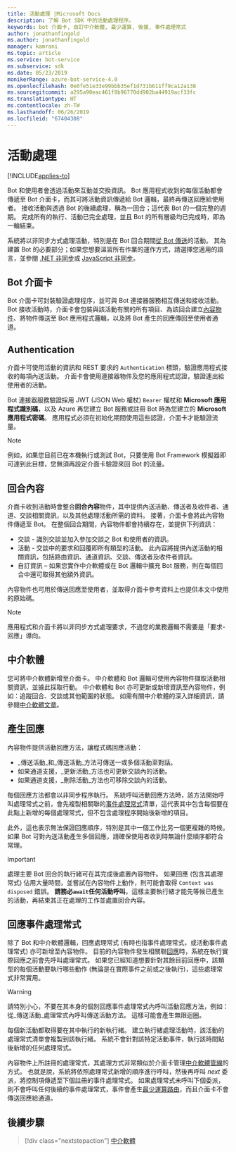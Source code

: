 ```yaml
---
title: 活動處理 |Microsoft Docs
description: 了解 Bot SDK 中的活動處理程序。
keywords: bot 介面卡, 自訂中介軟體, 最少運算, 後援, 事件處理常式
author: jonathanfingold
ms.author: jonathanfingold
manager: kamrani
ms.topic: article
ms.service: bot-service
ms.subservice: sdk
ms.date: 05/23/2019
monikerRange: azure-bot-service-4.0
ms.openlocfilehash: 0e0fe51e33e99bbb35ef1d731b611ff9ca12a138
ms.sourcegitcommit: a295a90eac461f8b96770dd902ba44919acf33fc
ms.translationtype: HT
ms.contentlocale: zh-TW
ms.lasthandoff: 06/26/2019
ms.locfileid: "67404308"
---
```

# <a name="activity-processing"></a>活動處理

[!INCLUDE[applies-to](../includes/applies-to.md)]

Bot 和使用者會透過活動來互動並交換資訊。 Bot 應用程式收到的每個活動都會傳遞至 Bot 介面卡，而其可將活動資訊傳遞給 Bot 邏輯，最終再傳送回應給使用者。 接收活動與透過 Bot 的後續處理，稱為一回合；這代表 Bot 的一個完整的週期。 完成所有的執行、活動已完全處理，並且 Bot 的所有層級均已完成時，即為一輪結束。

系統將以非同步方式處理活動，特別是在 Bot 回合期間[從 Bot 傳送](#generating-responses)的活動。 其為建置 Bot 的必要部分；如果您想要溫習所有作業的運作方式，請選擇您適用的語言，並參閱 [.NET 非同步](https://docs.microsoft.com/dotnet/csharp/async)或 [JavaScript 非同步](https://developer.mozilla.org/docs/Web/JavaScript/Reference/Statements/async_function)。

## <a name="the-bot-adapter"></a>Bot 介面卡

Bot 介面卡可封裝驗證處理程序，並可與 Bot 連接器服務相互傳送和接收活動。 Bot 接收活動時，介面卡會包裝與該活動有關的所有項目、為該回合建立[內容物件](#turn-context)、將物件傳送至 Bot 應用程式邏輯，以及將 Bot 產生的回應傳回至使用者通道。

## <a name="authentication"></a>Authentication

介面卡可使用活動的資訊和 REST 要求的 `Authentication` 標頭，驗證應用程式接收的每項內送活動。 介面卡會使用連接器物件及您的應用程式認證，驗證連出給使用者的活動。

Bot 連接器服務驗證採用 JWT (JSON Web 權杖) `Bearer` 權杖和 **Microsoft 應用程式識別碼**，以及 Azure 再您建立 Bot 服務或註冊 Bot 時為您建立的 **Microsoft 應用程式密碼**。 應用程式必須在初始化期間使用這些認證，介面卡才能驗證流量。

> [!NOTE]
> 例如，如果您目前已在本機執行或測試 Bot，只要使用 Bot Framework 模擬器即可達到此目標，您無須再設定介面卡驗證來回 Bot 的流量。

## <a name="turn-context"></a>回合內容

介面卡收到活動時會整合**回合內容**物件，其中提供內送活動、傳送者及收件者、通道、交談相關資訊，以及其他處理活動所需的資料。 接著，介面卡會將此內容物件傳遞至 Bot。 在整個回合期間，內容物件都會持續存在，並提供下列資訊：

* 交談 - 識別交談並加入參加交談之 Bot 和使用者的資訊。
* 活動 - 交談中的要求和回覆即所有類型的活動。 此內容將提供內送活動的相關資訊，包括路由資訊、通道資訊、交談、傳送者及收件者資訊。
* 自訂資訊 – 如果您實作中介軟體或在 Bot 邏輯中擴充 Bot 服務，則在每個回合中還可取得其他額外資訊。

內容物件也可用於傳送回應至使用者，並取得介面卡參考資料<!-- to create a new conversation or continue an existing one-->上也提供本文中使用的原始碼。

> [!NOTE]
> 應用程式和介面卡將以非同步方式處理要求，不過您的業務邏輯不需要是「要求-回應」導向。

## <a name="middleware"></a>中介軟體

您可將中介軟體新增至介面卡。 中介軟體和 Bot 邏輯可使用內容物件擷取活動相關資訊，並據此採取行動。 中介軟體和 Bot 亦可更新或新增資訊至內容物件，例如：追蹤回合、交談或其他範圍的狀態。 如需有關中介軟體的深入詳細資訊，請參閱[中介軟體文章](~/v4sdk/bot-builder-concept-middleware.md)。

## <a name="generating-responses"></a>產生回應

內容物件提供活動回應方法，讓程式碼回應活動：

* _傳送活動_和_傳送活動_方法可傳送一或多個活動至對話。
* 如果通道支援，_更新活動_方法也可更新交談內的活動。
* 如果通道支援，_刪除活動_方法也可移除交談內的活動。

每個回應方法都會以非同步程序執行。 系統呼叫活動回應方法時，該方法開始呼叫處理常式之前，會先複製相關聯的[事件處理常式](#response-event-handlers)清單，這代表其中包含每個要在此點上新增的每個處理常式，但不包含處理程序開始後新增的項目。

此外，這也表示無法保證回應順序，特別是其中一個工作比另一個更複雜的時候。 如果 Bot 可對內送活動產生多個回應，請確保使用者收到時無論什麼順序都符合常理。

> [!IMPORTANT]
> 處理主要 Bot 回合的執行緒可在其完成後處置內容物件。 如果回應 (包含其處理常式) 佔用大量時間，並嘗試在內容物件上動作，則可能會取得 `Context was disposed` 錯誤。 **請務必`await`任何活動呼叫**，這樣主要執行緒才能先等候已產生的活動，再結束其正在處理的工作並處置回合內容。

## <a name="response-event-handlers"></a>回應事件處理常式

除了 Bot 和中介軟體邏輯，回應處理常式 (有時也指事件處理常式，或活動事件處理常式) 亦可新增至內容物件。 目前的內容物件發生相關聯[回應](#generating-responses)時，系統在執行實際回應之前會先呼叫處理常式。 如果您已經知道想要針對其餘目前回應中，該類型的每個活動要執行哪些動作 (無論是在實際事件之前或之後執行)，這些處理常式非常實用。

> [!WARNING]
> 請特別小心，不要在其本身的個別回應事件處理常式內呼叫活動回應方法，例如：從_傳送活動_處理常式內呼叫傳送活動方法。 這樣可能會產生無限迴圈。

每個新活動都取得要在其中執行的新執行緒。 建立執行緒處理活動時，該活動的處理常式清單會複製到該執行緒。 系統不會針對該特定活動事件，執行該時間點後新增的任何處理常式。

內容物件上所註冊的處理常式，其處理方式非常類似於介面卡管理[中介軟體管線](~/v4sdk/bot-builder-concept-middleware.md#the-bot-middleware-pipeline)的方式。 也就是說，系統將依照處理常式新增的順序進行呼叫，然後再呼叫 _next_ 委派，將控制項傳遞至下個註冊的事件處理常式。 如果處理常式未呼叫下個委派，則不會呼叫任何後續的事件處理常式，事件會產生[最少運算路由](~/v4sdk/bot-builder-concept-middleware.md#short-circuiting)，而且介面卡不會傳送回應給通道。

## <a name="next-steps"></a>後續步驟

> [!div class="nextstepaction"]
> [中介軟體](~/v4sdk/bot-builder-concept-middleware.md)
